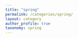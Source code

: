 ```yaml
---
title: "spring"
permalink: /categories/spring/
layout: category
author_profile: true
taxonomy: spring
---
```

